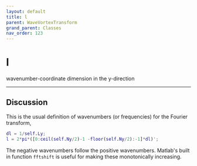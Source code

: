 ```yaml
---
layout: default
title: l
parent: WaveVortexTransform
grand_parent: Classes
nav_order: 123
---
```


#  l

wavenumber-coordinate dimension in the y-direction


---

## Discussion

This is the usual definition of wavenumbers (or frequencies) for the Fourier transform,
```matlab
dl = 1/self.Ly;  
l = 2*pi*([0:ceil(self.Ny/2)-1 -floor(self.Ny/2):-1]*dl)';
```

The negative wavenumbers follow the positive wavenumbers. Matlab's built in function `fftshift` is useful for making these monotonically increasing.

